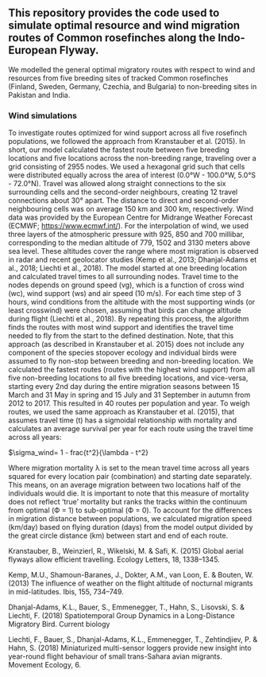 ## This repository provides the code used to simulate optimal resource and wind migration routes of Common rosefinches along the Indo-European Flyway.

We modelled the general optimal migratory routes with respect to wind and resources from five breeding sites of tracked Common rosefinches (Finland, Sweden, Germany, Czechia, and Bulgaria) to non-breeding sites in Pakistan and India.

### Wind simulations

To investigate routes optimized for wind support across all five rosefinch populations, we followed the approach from Kranstauber et al. (2015). In short, our model calculated the fastest route between five breeding locations and five locations across the non-breeding range, traveling over a grid consisting of 2955 nodes. We used a hexagonal grid such that cells were distributed equally across the area of interest (0.0°W - 100.0°W, 5.0°S - 72.0°N). Travel was allowed along straight connections to the six surrounding cells and the second-order neighbours, creating 12 travel connections about 30° apart. The distance to direct and second-order neighbouring cells was on average 150 km and 300 km, respectively. Wind data was provided by the European Centre for Midrange Weather Forecast (ECMWF; https://www.ecmwf.int/). For the interpolation of wind, we used three layers of the atmospheric pressure with 925, 850 and 700 millibar, corresponding to the median altitude of 779, 1502 and 3130 meters above sea level. These altitudes cover the range where most migration is observed in radar and recent geolocator studies (Kemp et al., 2013; Dhanjal-Adams et al., 2018; Liechti et al., 2018).  The model started at one breeding location and calculated travel times to all surrounding nodes. Travel time to the nodes depends on ground speed (vg), which is a function of cross wind (wc), wind support (ws) and air speed (10 m/s). For each time step of 3 hours, wind conditions from the altitude with the most supporting winds (or least crosswind) were chosen, assuming that birds can change altitude during flight (Liechti et al., 2018). By repeating this process, the algorithm finds the routes with most wind support and identifies the travel time needed to fly from the start to the defined destination. Note, that this approach (as described in Kranstauber et al. 2015) does not include any component of the species stopover ecology and individual birds were assumed to fly non-stop between breeding and non-breeding location.  We calculated the fastest routes (routes with the highest wind support) from all five non-breeding locations to all five breeding locations, and vice-versa, starting every 2nd day during the entire migration seasons between 15 March and 31 May in spring and 15 July and 31 September in autumn from 2012 to 2017. This resulted in 40 routes per population and year. To weigh routes, we used the same approach as Kranstauber et al. (2015), that assumes travel time (t) has a sigmoidal relationship with mortality and calculates an average survival per year for each route using the travel time across all years:

$\sigma_wind= 1 -  frac{t^2}{\lambda - t^2}

Where migration mortality λ is set to the mean travel time across all years squared for every location pair (combination) and starting date separately. This means, on an average migration between two locations half of the individuals would die. It is important to note that this measure of mortality does not reflect ‘true’ mortality but ranks the tracks within the continuum from optimal (Ф = 1) to sub-optimal (Ф = 0). To account for the differences in migration distance between populations, we calculated migration speed (km/day) based on flying duration (days) from the model output divided by the great circle distance (km) between start and end of each route.



Kranstauber, B., Weinzierl, R., Wikelski, M. & Safi, K. (2015) Global aerial flyways allow efficient travelling. Ecology Letters, 18, 1338–1345.

Kemp, M.U., Shamoun-Baranes, J., Dokter, A.M., van Loon, E. & Bouten, W. (2013) The influence of weather on the flight altitude of nocturnal migrants in mid-latitudes. Ibis, 155, 734–749.

Dhanjal-Adams, K.L., Bauer, S., Emmenegger, T., Hahn, S., Lisovski, S. & Liechti, F. (2018) Spatiotemporal Group Dynamics in a Long-Distance Migratory Bird. Current biology

Liechti, F., Bauer, S., Dhanjal-Adams, K.L., Emmenegger, T., Zehtindjiev, P. & Hahn, S. (2018) Miniaturized multi-sensor loggers provide new insight into year-round flight behaviour of small trans-Sahara avian migrants. Movement Ecology, 6.
